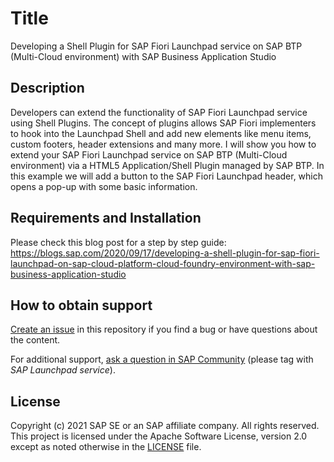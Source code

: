 # Title
Developing a Shell Plugin for SAP Fiori Launchpad service on SAP BTP (Multi-Cloud environment) with SAP Business Application Studio
## Description
Developers can extend the functionality of SAP Fiori Launchpad service using Shell Plugins. The concept of plugins allows SAP Fiori implementers to hook into the Launchpad Shell and add new elements like menu items, custom footers, header extensions and many more. I will show you how to extend your SAP Fiori Launchpad service on SAP BTP (Multi-Cloud environment) via a HTML5 Application/Shell Plugin managed by SAP BTP. In this example we will add a button to the SAP Fiori Launchpad header, which opens a pop-up with some basic information.

## Requirements and Installation
Please check this blog post for a step by step guide:
https://blogs.sap.com/2020/09/17/developing-a-shell-plugin-for-sap-fiori-launchpad-on-sap-cloud-platform-cloud-foundry-environment-with-sap-business-application-studio

## How to obtain support

[Create an issue](https://github.com/SAP-samples/launchpad-service-samples/issues) in this repository if you find a bug or have questions about the content.
 
For additional support, [ask a question in SAP Community](https://answers.sap.com/questions/ask.html) (please tag with _SAP Launchpad service_). 

## License
Copyright (c) 2021 SAP SE or an SAP affiliate company. All rights reserved. This project is licensed under the Apache Software License, version 2.0 except as noted otherwise in the [LICENSE](LICENSES/Apache-2.0.txt) file.
